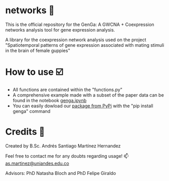 # networks 🔬
This is the official repository for the GenGa: A GWCNA + Coexpression networks analysis tool for gene expression analysis.

A library for the coexpression network analysis used on the project "Spatiotemporal patterns of gene expression associated with mating stimuli in the brain of female guppies"

# How to use ☑️
- All functions are contained within the "functions.py"
- A comprehensive example made with a subset of the paper data can be found in the notebook [genga.ipynb](https://github.com/neurogen-uniandes/networks/blob/main/genga.ipynb)
- You can easily dowload our [package from PyPi](https://pypi.org/project/genga/) with the "pip install genga" command 

# Credits 🥇

Created by B.Sc. Andrés Santiago Martínez Hernandez

Feel free to contact me for any doubts regarding usage! 📫
as.martinez@uniandes.edu.co

Advisors: PhD Natasha Bloch and PhD Felipe Giraldo
